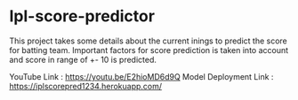 # Ipl-score-predictor
This project takes some details about the current inings to predict the score for batting team. Important factors for score prediction is taken into account and score in range of +- 10 is predicted.

YouTube Link : https://youtu.be/E2hioMD6d9Q
Model Deployment Link : https://iplscorepred1234.herokuapp.com/
